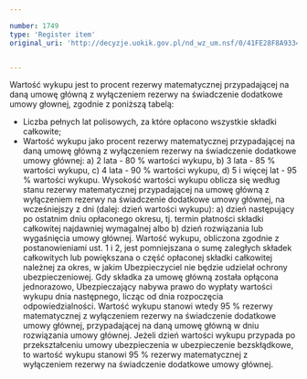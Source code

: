 ```yaml
---

number: 1749
type: 'Register item'
original_uri: 'http://decyzje.uokik.gov.pl/nd_wz_um.nsf/0/41FE28F8A93349C6C1257672004A6A00?OpenDocument'


---
```


Wartość wykupu jest to procent rezerwy matematycznej przypadającej na daną umowę główną z wyłączeniem rezerwy na świadczenie dodatkowe umowy głownej, zgodnie z poniższą tabelą:
- Liczba pełnych lat polisowych, za które opłacono wszystkie składki całkowite;
- Wartość wykupu jako procent rezerwy matematycznej przypadającej na daną umowę główną z wyłączeniem rezerwy na świadczenie dodatkowe umowy głównej:
a) 2 lata - 80 % wartości wykupu,
b) 3 lata - 85 % wartości wykupu,
c) 4 lata - 90 % wartości wykupu,
d) 5 i więcej lat - 95 % wartości wykupu.
Wysokość wartości wykupu oblicza się według stanu rezerwy matematycznej przypadającej na umowę główną z wyłączeniem rezerwy na świadczenie dodatkowe umowy głównej, na wcześniejszy z dni (dalej: dzień wartości wykupu):
a) dzień następujący po ostatnim dniu opłaconego okresu, tj. termin płatności składki całkowitej najdawniej wymagalnej
albo
b) dzień rozwiązania lub wygaśnięcia umowy głównej.
Wartość wykupu, obliczona zgodnie z postanowieniami ust. 1 i 2, jest pomniejszana o sumę zaległych składek całkowitych lub powiększana o część opłaconej składki całkowitej należnej za okres, w jakim Ubezpieczyciel nie będzie udzielał ochrony ubezpieczeniowej.
Gdy składka za umowę główną została opłącona jednorazowo, Ubezpieczający nabywa prawo do wypłaty wartości wykupu dnia następnego, licząc od dnia rozpoczęcia odpowiedzialności. Wartość wykupu stanowi wtedy 95 % rezerwy matematycznej z wyłączeniem rezerwy na świadczenie dodatkowe umowy głównej, przypadającej na daną umowę główną w dniu rozwiązania umowy głównej.
Jeżeli dzień wartości wykupu przypada po przekształceniu umowy ubezpieczenia w ubezpieczenie bezskłądkowe, to wartość wykupu stanowi 95 % rezerwy matematycznej z wyłączeniem rezerwy na świadczenie dodatkowe umowy głównej.
